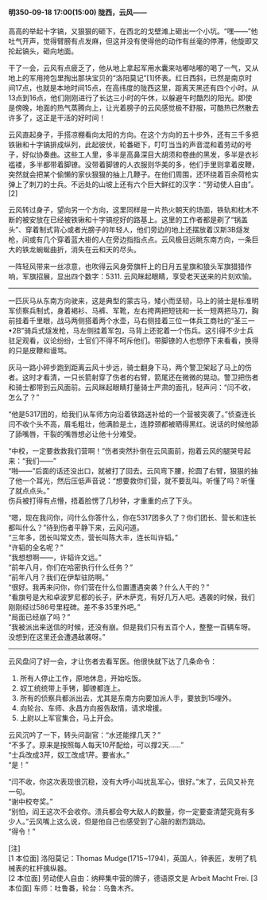 #### 明350-09-18 17:00(15:00) 陇西，云风——

高高的举起十字镐，又狠狠的砸下，在西北的戈壁滩上砸出一个小坑。“嘿——”他吐气开声，觉得臂膀有点发麻，但这并没有使得他的动作有丝毫的停滞，他旋即又抡起镐头，砸向地面。

干了一会，云风有点疲乏了，他从地上拿起军用水囊来咕嘟咕嘟的喝了一气，又从地上的军用挎包里掏出那块宝贝的“洛阳莫记”[1]怀表。红日西斜，已然是南京时间17点，也就是本地时间15点，在高纬度的陇西这里，距离天黑还有四个小时。从13点到16点，他们刚刚进行了长达三小时的午休，以躲避午时酷烈的阳光。即使是傍晚，地面的热气蒸腾向上，让光着膀子的云风感觉极不舒服，可酷热已然散去许多了，这正是干活的好时间！

云风直起身子，手搭凉棚看向太阳的方向。在这个方向的五十步外，还有三千多把铁锹和十字镐排成纵列，此起彼伏，轮番砸下，叮叮当当的声音混和着劳动的号子，好似协奏曲。这些工人里，多半是高鼻深目大胡须和卷曲的黑发，多半是衣衫褴褛，多半都带着脚镣。没带着脚镣的人衣服则华美的多，他们手里则拿着皮鞭，突然就会把某个偷懒的家伙狠狠的抽上几鞭子。在他们周围，还环绕着百余荷枪实弹上了刺刀的士兵。不远处的山坡上还有六个巨大鲜红的汉字：“劳动使人自由”。[2]

云风转过身子，望向另一个方向，这里同样是一片热火朝天的场面，铁轨和枕木不断的被安放在已经被铁锹和十字镐挖好的路基上。这里的工作者都是剃了“锅盖头”、穿着制式背心或者光膀子的年轻人，他们旁边的地上还摆放着汉斯3B燧发枪，间或有几个穿着蓝大褂的人在旁边指指点点。云风极目远眺东南方向，一条巨大的铁龙蜿蜒曲折，消失在云和天的尽头。

一阵轻风带来一丝凉意，也吹得云风身旁旗杆上的日月五星旗和狼头军旗猎猎作响，军旗招展，显出四个数字：5311. 云风眯起眼睛，享受老天送来的片刻欢愉。

***

一匹灰马从东南方向驶来，这是典型的蒙古马，矮小而坚韧，马上的骑士是标准明军侦察兵制式，身着褐衫、马裤、军靴，左右挎两把短铳和一长一短两把马刀，胸前挂着千里眼，战马两侧搭着两个水壶，马右侧挂着三位一体兵工商社的“圣三一•2B”骑兵式燧发枪，马左侧挂着军包，马背上还驼着一个伤兵。这引得不少士兵驻足观看，议论纷纷，士官们不得不呵斥他们。带脚镣的人也想停下来看看，换得的只是皮鞭和谩骂。

灰马一路小碎步跑到距离云风十步远，骑士翻身下马，两个警卫架起了马上的伤者。这时才看清，一只长箭射穿了伤者的右臂，箭尾还在微微的晃动。警卫把伤者和骑士都带到云风面前。云风眯起眼睛打量骑士严肃的面孔，轻声问：“闫不收，怎么了？”

“他是5317团的，给我们从车师方向沿着铁路送补给的一个营被突袭了。”侦查连长闫不收个头不高，眉毛粗壮，他满脸是土，连脖颈都被晒得黑红。说话的时候他舔了舔嘴唇，干裂的嘴唇想必让他十分难受。

“中校，一定要救救我们营啊！”伤者突然扑倒在云风面前，抱着云风的腿哭号起来：“我们——”  
“啪——”后面的话还没出口，就被打了回去。云风弯下腰，抡圆了右臂，狠狠的抽了他一个耳光，然后压低声音说：“想要救你们营，就不要乱叫。听懂了吗？听懂了就点点头。”  
伤兵被打得有点懵，捂着脸愣了几秒钟，才重重的点了下头。

“嗯，现在我问你，问什么你答什么，你在5317团多久了？你们团长、营长和连长都叫什么？”待到伤者平静下来，云风问道。  
“三年多，团长叫常文杰，营长叫陈大丰，连长叫许韬。”  
“许韬的全名呢？”  
“我想想啊——，许韬许文远。”  
“前年八月，你们在哈密执行什么任务？”  
“前年八月？我们在伊犁驻防啊。”  
“很好。我再来问你，你们营在什么位置遭遇突袭？什么人干的？”  
“看旗号是大和卓波罗尼都的长子，萨木萨克，有好几万人吧。遇袭的时候，我们刚刚经过586号里程碑。差不多35里外吧。”  
“局面已经崩了吗？”  
“我被派出来送信的时候，还没有崩。但是我们只有五百个人，整整一百辆车呀。没想到在这里还会遭遇敌袭呀。”  

***

云风盘问了好一会，才让伤者去看军医。他很快就下达了几条命令：  
1. 所有人停止工作，原地休息，开始吃饭。  
2. 奴工统统带上手铐，脚镣都连上。   
3. 所有的侦察兵都派出去，尤其是东南方向要加派人手，要放到15哩外。  
4. 向轮台、车师、永昌方向报告敌情，请求增援。  
5. 上尉以上军官集合，马上开会。

云风沉吟了一下，转头问副官：“水还能撑几天？”  
“不多了。原来是按照每人每天10芹配给，可以撑2天……”  
“士兵改成3芹，奴工改成1芹。要省水。”  
“是！”

“闫不收，你这次表现很沉稳，没有大呼小叫扰乱军心，很好。”末了，云风又补充一句。  
“谢中校夸奖。”  
“别怕，阎王这次不会收你。溃兵都会夸大敌人的数量，你一定要查清楚究竟有多少人。”云风嘴上这么说，但是他自己也感受到了心脏的剧烈跳动。  
“得令！”

[注]  
[1 本位面] 洛阳莫记：Thomas Mudge(1715~1794)，英国人，钟表匠，发明了机械表的杠杆擒纵器。  
[2 本位面] 劳动使人自由：纳粹集中营的牌子，德语原文是 Arbeit Macht Frei.
[3 本位面] 车师：吐鲁番，轮台：乌鲁木齐。